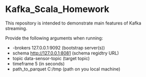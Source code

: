 # Kafka_Scala_Homework
This repository is intended to demonstrate main features of Kafka streaming.

Provide the following arguments when running:
  - -brokers  127.0.0.1:9092 (bootstrap server(s))
  - schema   http://127.0.0.1:8081 (schema regidtry URL)
  - topic    data-sensor-topic (target topic)
  - timeframe 5 (in seconds)
  - path_to_parquet C:/tmp (path on you local machine)
